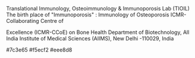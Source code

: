 Translational Immunology, Osteoimmunology & Immunoporosis Lab
(TIOIL) 
The birth place of "Immunoporosis" : Immunology of Osteoporosis
ICMR-Collaborating Centre of

Excellence (ICMR-CCoE) on Bone Health
Department of Biotechnology, All India Institute of Medical Sciences (AIIMS), New Delhi -110029, India


#7c3e65
#f5ecf2
#eee8d8
